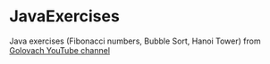 # JavaExercises
Java exercises (Fibonacci numbers, Bubble Sort, Hanoi Tower) from [Golovach YouTube channel](https://www.youtube.com/user/KharkovITCourses/videos) 
